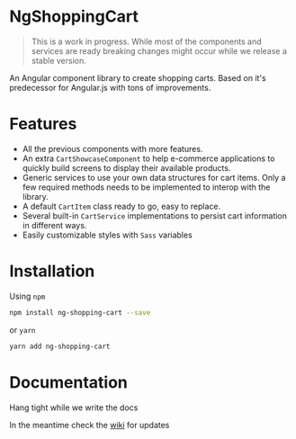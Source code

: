 # NgShoppingCart

> This is a work in progress. While most of the components and services are ready breaking changes might occur while we release a stable version. 

An Angular component library to create shopping carts. Based on it's predecessor for Angular.js with tons of improvements. 

# Features

- All the previous components with more features.
- An extra `CartShowcaseComponent` to help e-commerce applications to quickly build screens to display their available products.
- Generic services to use your own data structures for cart items. Only a few required methods needs to be implemented to interop with the library.
- A default `CartItem` class ready to go, easy to replace.
- Several built-in `CartService` implementations to persist cart information in different ways.
- Easily customizable styles with `Sass` variables

# Installation

Using `npm`

```bash
npm install ng-shopping-cart --save
```

or `yarn`

```bash
yarn add ng-shopping-cart
```


# Documentation

Hang tight while we write the docs

In the meantime check the [wiki](https://github.com/devconcept/ng-shopping-cart/wiki) for updates
